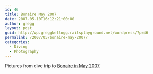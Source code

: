 ```yaml
---
id: 46
title: Bonaire May 2007
date: 2007-05-10T16:12:21+00:00
author: gregg
layout: post
guid: http://wp.greggkellogg.railsplayground.net/wordpress/?p=46
permalink: /2007/05/bonaire-may-2007/
categories:
  - Diving
  - Photography
---
```

Pictures from dive trip to [Bonaire in May 2007](/galleries/Bonaire%202007-05/index.html).